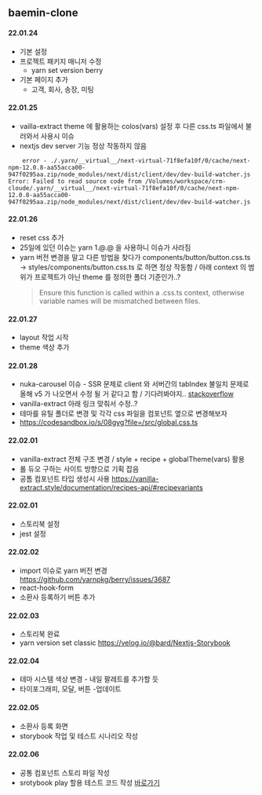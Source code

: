 ## baemin-clone

#### 22.01.24

-   기본 설정
-   프로젝트 패키지 매니저 수정
    -   yarn set version berry
-   기본 페이지 추가
    -   고객, 회사, 송장, 미팅

#### 22.01.25

-   vailla-extract theme 에 활용하는 colos(vars) 설정 후 다른 css.ts 파일에서 불러와서 사용시 이슈
-   nextjs dev server 기능 정상 작동하지 않음

```shell
    error - ./.yarn/__virtual__/next-virtual-71f8efa10f/0/cache/next-npm-12.0.8-aa55acca00-947f0295aa.zip/node_modules/next/dist/client/dev/dev-build-watcher.js
Error: Failed to read source code from /Volumes/workspace/crm-cloude/.yarn/__virtual__/next-virtual-71f8efa10f/0/cache/next-npm-12.0.8-aa55acca00-947f0295aa.zip/node_modules/next/dist/client/dev/dev-build-watcher.js
```

#### 22.01.26

-   reset css 추가
-   25일에 있던 이슈는 yarn 1.@.@ 을 사용하니 이슈가 사라짐
-   yarn 버전 변경을 말고 다른 방법을 찾다가 components/button/button.css.ts -> styles/components/button.css.ts 로 하면 정상 작동함 / 아래 context 의 범위가 프로젝트가 아닌 theme 를 정의한 폴더 기준인가..?
    > Ensure this function is called within a .css.ts context, otherwise variable names will be mismatched between files.

#### 22.01.27

-   layout 작업 시작
-   theme 색상 추가

#### 22.01.28

-   nuka-carousel 이슈 - SSR 문제로 client 와 서버간의 tabIndex 불일치 문제로 올해 v5 가 나오면서 수정 될 거 같다고 함 / 기다려봐야지..
    [stackoverflow](https://github.com/FormidableLabs/nuka-carousel/issues/735)
-   vanilla-extract 아래 링크 맞춰서 수정..?
-   테마를 유틸 폴더로 변경 및 각각 css 파일을 컴포넌트 옆으로 변경해보자
-   https://codesandbox.io/s/08gyg?file=/src/global.css.ts

#### 22.02.01

-   vanilla-extract 전체 구조 변경 / style + recipe + globalTheme(vars) 활용
-   롤 듀오 구하는 사이트 방향으로 기획 잡음
-   공톰 컴포넌트 타입 생성시 사용
    https://vanilla-extract.style/documentation/recipes-api/#recipevariants

#### 22.02.01

-   스토리북 설정
-   jest 설정

#### 22.02.02

-   import 이슈로 yarn 버전 변경
    https://github.com/yarnpkg/berry/issues/3687
-   react-hook-form
-   소환사 등록하기 버튼 추가

#### 22.02.03

-   스토리북 완료
-   yarn version set classic
    https://velog.io/@bard/Nextjs-Storybook

#### 22.02.04

-   테마 시스템 색상 변경 - 내일 팔레트를 추가할 듯
-   타이포그래피, 모달, 버튼 -업데이트

#### 22.02.05

-   소환사 등록 화면
-   storybook 작업 및 테스트 시나리오 작성

#### 22.02.06

-   공통 컴포넌트 스토리 파일 작성
-   srotybook play 할용 테스트 코드 작성 [바로가기](https://velog.io/@bard/storybook-%EC%97%90%EC%84%9C-%ED%85%8C%EC%8A%A4%ED%8A%B8-%EC%8B%9C%EB%82%98%EB%A6%AC%EC%98%A4-%EC%9E%91%EC%84%B1%ED%95%98%EA%B8%B0)
